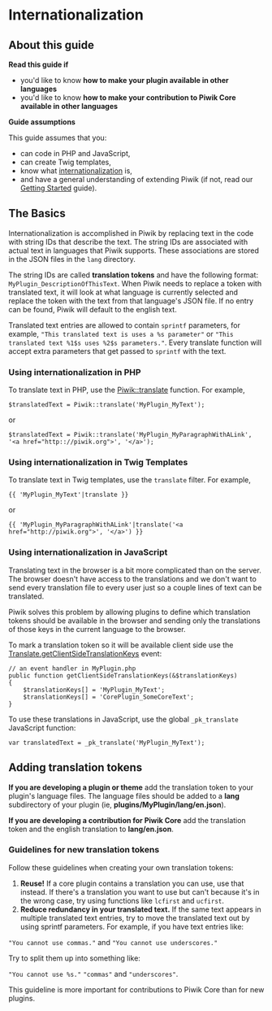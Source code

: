 # Internationalization

<!-- Meta (to be deleted)
Purpose:
- describe how to make plugins/contributions available in different languages,
- describe how to use internationalization in twig templates & in PHP code,
- describe how to create new translation keys (ie, reuse as much as possible),
- describe how plugin developers can use otrance (possible?)

Audience: plugin developers

Expected Result: 

Notes: 

What's missing? (stuff in my list that was not in when I wrote the 1st draft)
- plugin developers + otrance
-->

## About this guide

**Read this guide if**

* you'd like to know **how to make your plugin available in other languages**
* you'd like to know **how to make your contribution to Piwik Core available in other languages**

**Guide assumptions**

This guide assumes that you:

* can code in PHP and JavaScript,
* can create Twig templates,
* know what [internationalization](http://en.wikipedia.org/wiki/Internationalization_and_localization) is,
* and have a general understanding of extending Piwik (if not, read our [Getting Started](/guides/getting-started-part-1) guide).

## The Basics

Internationalization is accomplished in Piwik by replacing text in the code with string IDs that describe the text. The string IDs are associated with actual text in languages that Piwik supports. These associations are stored in the JSON files in the `lang` directory.

The string IDs are called **translation tokens** and have the following format: `MyPlugin_DescriptionOfThisText`. When Piwik needs to replace a token with translated text, it will look at what language is currently selected and replace the token with the text from that language's JSON file. If no entry can be found, Piwik will default to the english text.

Translated text entries are allowed to contain `sprintf` parameters, for example, `"This translated text is uses a %s parameter"` or `"This translated text %1$s uses %2$s parameters."`. Every translate function will accept extra parameters that get passed to `sprintf` with the text.

### Using internationalization in PHP

To translate text in PHP, use the [Piwik::translate](/api-reference/Piwik/Piwik#translate) function. For example,

    $translatedText = Piwik::translate('MyPlugin_MyText');

or

    $translatedText = Piwik::translate('MyPlugin_MyParagraphWithALink', '<a href="http:://piwik.org">', '</a>');

### Using internationalization in Twig Templates

To translate text in Twig templates, use the `translate` filter. For example,

    {{ 'MyPlugin_MyText'|translate }}

or

    {{ 'MyPlugin_MyParagraphWithALink'|translate('<a href="http://piwik.org">', '</a>') }}

### Using internationalization in JavaScript

Translating text in the browser is a bit more complicated than on the server. The browser doesn't have access to the translations and we don't want to send every translation file to every user just so a couple lines of text can be translated.

Piwik solves this problem by allowing plugins to define which translation tokens should be available in the browser and sending only the translations of those keys in the current language to the browser.

To mark a translation token so it will be available client side use the [Translate.getClientSideTranslationKeys](/api-reference/events#translategetclientsidetranslationkeys) event:

    // an event handler in MyPlugin.php
    public function getClientSideTranslationKeys(&$translationKeys)
    {
        $translationKeys[] = 'MyPlugin_MyText';
        $translationKeys[] = 'CorePlugin_SomeCoreText';
    }

To use these translations in JavaScript, use the global `_pk_translate` JavaScript function:

    var translatedText = _pk_translate('MyPlugin_MyText');

## Adding translation tokens

**If you are developing a plugin or theme** add the translation token to your plugin's language files. The language files should be added to a **lang** subdirectory of your plugin (ie, **plugins/MyPlugin/lang/en.json**).

**If you are developing a contribution for Piwik Core** add the translation token and the english translation to **lang/en.json**.

### Guidelines for new translation tokens

Follow these guidelines when creating your own translation tokens:

1. **Reuse!** If a core plugin contains a translation you can use, use that instead. If there's a translation you want to use but can't because it's in the wrong case, try using functions like `lcfirst` and `ucfirst`.
2. **Reduce redundancy in your translated text.** If the same text appears in multiple translated text entries, try to move the translated text out by using sprintf parameters. For example, if you have text entries like:

  `"You cannot use commas."`
  and `"You cannot use underscores."`

  Try to split them up into something like:

  `"You cannot use %s."`
  `"commas"`
  and `"underscores"`.

  This guideline is more important for contributions to Piwik Core than for new plugins.
